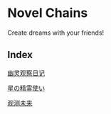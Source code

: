 # Novel Chains

Create dreams with your friends!

## Index
[幽灵观察日记](Specter/)

[星の精霊使い](Starelf/)

[观测未来](HSPE/)